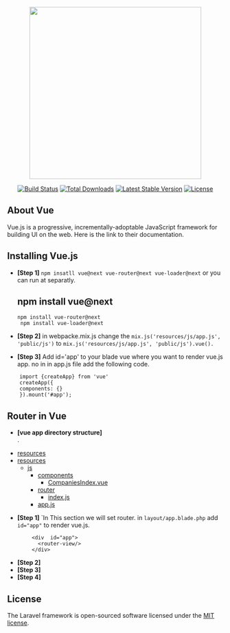 <p align="center"><a href="https://laravel.com" target="_blank"><img src="https://raw.githubusercontent.com/laravel/art/master/logo-lockup/5%20SVG/2%20CMYK/1%20Full%20Color/laravel-logolockup-cmyk-red.svg" width="400"></a></p>

<p align="center">
<a href="https://travis-ci.org/laravel/framework"><img src="https://travis-ci.org/laravel/framework.svg" alt="Build Status"></a>
<a href="https://packagist.org/packages/laravel/framework"><img src="https://img.shields.io/packagist/dt/laravel/framework" alt="Total Downloads"></a>
<a href="https://packagist.org/packages/laravel/framework"><img src="https://img.shields.io/packagist/v/laravel/framework" alt="Latest Stable Version"></a>
<a href="https://packagist.org/packages/laravel/framework"><img src="https://img.shields.io/packagist/l/laravel/framework" alt="License"></a>
</p>

## About Vue
Vue.js is a progressive, incrementally-adoptable JavaScript framework for building UI on the web.
Here is the link to their documentation.
 
## Installing Vue.js
- **[Step 1]**
    ```npm insatll vue@next vue-router@next vue-loader@next```
    or you can run at separatly.
    ##    npm install vue@next   
    ```npm install vue-router@next```  
    ``` npm install vue-loader@next```
- **[Step 2]**
        in webpacke.mix.js change the 
    ```mix.js('resources/js/app.js', 'public/js')```
    to 
    ```mix.js('resources/js/app.js', 'public/js').vue().```
        
- **[Step 3]**
    Add id='app' to your blade vue where you want to render vue.js app.
    no in in app.js file add the following code.
```
    import {createApp} from 'vue' 
    createApp({  
    components: {}
    }).mount('#app');
``` 
## Router in Vue

- **[vue app directory structure]** <br/> 
.
 * [resources](./resources)
 * [resources](./resources)
   * [js](./resources/js)
     * [components](./resources/js/components)
       * [CompaniesIndex.vue](../resources/js/components/ComponiesIndex.vue)
     * [router](./resources/js/router)
        * [index.js](./resources/js/router/index.js)
     * [app.js](./dir1/file12.ext) 


- **[Step 1]**
`In This section we will set router.
in ```layout/app.blade.php``` add  ```id="app"``` to render vue.js.
```
        <div  id="app"> 
          <router-view/>   
        </div>
``` 

- **[Step 2]**
- **[Step 3]**
- **[Step 4]**

## License

The Laravel framework is open-sourced software licensed under the [MIT license](https://opensource.org/licenses/MIT).
